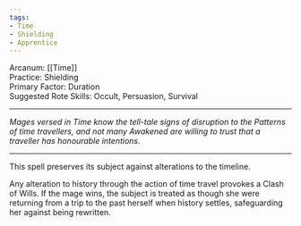 ```yaml
---
tags:
- Time
- Shielding
- Apprentice
---
```


Arcanum: [[Time]]\
Practice: Shielding\
Primary Factor: Duration\
Suggested Rote Skills: Occult, Persuasion, Survival

---

_Mages versed in Time know the tell-tale signs of disruption to the Patterns of time travellers, and not many Awakened are willing to trust that a traveller has honourable intentions._

---

This spell preserves its subject against alterations to the timeline.

Any alteration to history through the action of time travel provokes a Clash of Wills. If the mage wins, the subject is treated as though she were returning from a trip to the past herself when history settles, safeguarding her against being rewritten.
